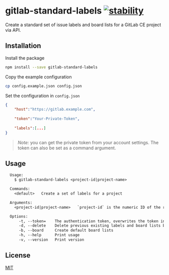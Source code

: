 # gitlab-standard-labels [![stability][0]][1]

Create a standard set of issue labels and board lists for a GitLab CE project via API.

## Installation
Install the package
```bash
npm install --save gitlab-standard-labels
```

Copy the example configuration
```bash
cp config.example.json config.json
```

Set the configuration in `config.json`
```json
{
    "host":"https://gitlab.example.com",
    
    "token":"Your-Private-Token",
    
    "labels":[...]
}
```
> *Note:* you can get the private token from your account settings. The token can also be set as a command argument.

## Usage
```txt
  Usage:
    $ gitlab-standard-labels <project-id|project-name>

  Commands:
    <default>   Create a set of labels for a project

  Arguments:
    <project-id|project-name>   `project-id` is the numeric ID of the repository, `project-name`is the the namespaced repository name (eg. "group/repo").

  Options:
      -t, --token=    The authentication token, overwrites the token in config.json, if defined
      -d, --delete    Delete previous existing labels and board lists before the creation
      -b, --board     Create default board lists
      -h, --help      Print usage
      -v, --version   Print version
```

## License
[MIT](https://tldrlegal.com/license/mit-license)

[0]: https://img.shields.io/badge/stability-experimental-orange.svg?style=flat-square
[1]: https://nodejs.org/api/documentation.html#documentation_stability_index
